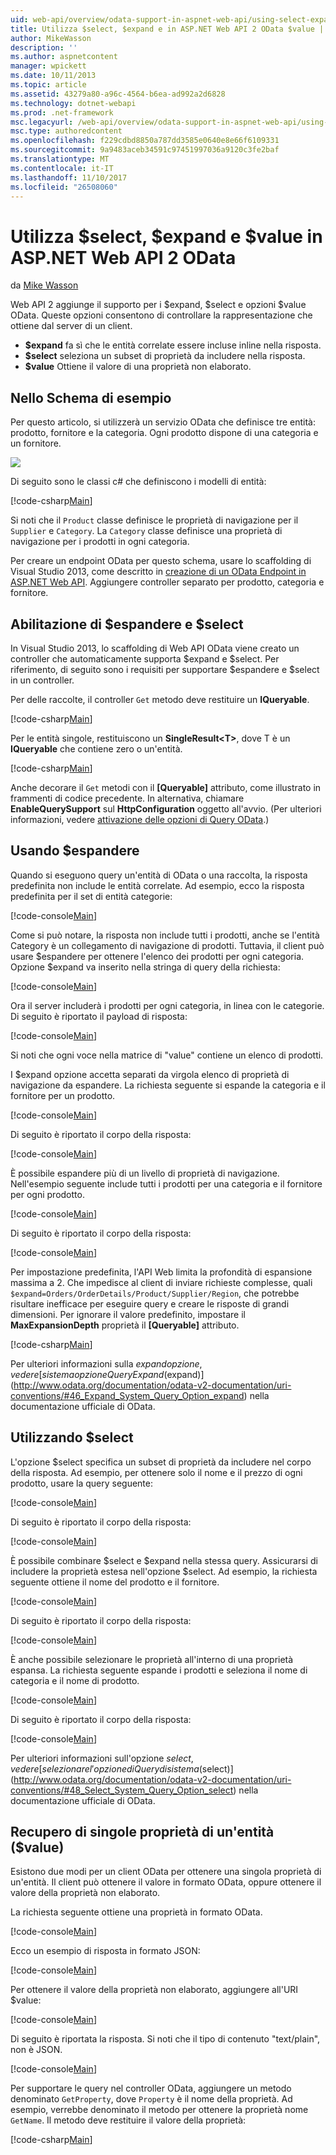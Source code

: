 ```yaml
---
uid: web-api/overview/odata-support-in-aspnet-web-api/using-select-expand-and-value
title: Utilizza $select, $expand e in ASP.NET Web API 2 OData $value | Documenti Microsoft
author: MikeWasson
description: ''
ms.author: aspnetcontent
manager: wpickett
ms.date: 10/11/2013
ms.topic: article
ms.assetid: 43279a80-a96c-4564-b6ea-ad992a2d6828
ms.technology: dotnet-webapi
ms.prod: .net-framework
msc.legacyurl: /web-api/overview/odata-support-in-aspnet-web-api/using-select-expand-and-value
msc.type: authoredcontent
ms.openlocfilehash: f229cdbd8850a787dd3585e0640e8e66f6109331
ms.sourcegitcommit: 9a9483aceb34591c97451997036a9120c3fe2baf
ms.translationtype: MT
ms.contentlocale: it-IT
ms.lasthandoff: 11/10/2017
ms.locfileid: "26508060"
---
```

<a name="using-select-expand-and-value-in-aspnet-web-api-2-odata"></a>Utilizza $select, $expand e $value in ASP.NET Web API 2 OData
====================
da [Mike Wasson](https://github.com/MikeWasson)

Web API 2 aggiunge il supporto per i $expand, $select e opzioni $value OData. Queste opzioni consentono di controllare la rappresentazione che ottiene dal server di un client.

- **$expand** fa sì che le entità correlate essere incluse inline nella risposta.
- **$select** seleziona un subset di proprietà da includere nella risposta.
- **$value** Ottiene il valore di una proprietà non elaborato.

## <a name="example-schema"></a>Nello Schema di esempio

Per questo articolo, si utilizzerà un servizio OData che definisce tre entità: prodotto, fornitore e la categoria. Ogni prodotto dispone di una categoria e un fornitore.

![](using-select-expand-and-value/_static/image1.png)

Di seguito sono le classi c# che definiscono i modelli di entità:

[!code-csharp[Main](using-select-expand-and-value/samples/sample1.cs)]

Si noti che il `Product` classe definisce le proprietà di navigazione per il `Supplier` e `Category`. La `Category` classe definisce una proprietà di navigazione per i prodotti in ogni categoria.

Per creare un endpoint OData per questo schema, usare lo scaffolding di Visual Studio 2013, come descritto in [creazione di un OData Endpoint in ASP.NET Web API](odata-v3/creating-an-odata-endpoint.md). Aggiungere controller separato per prodotto, categoria e fornitore.

## <a name="enabling-expand-and-select"></a>Abilitazione di $espandere e $select

In Visual Studio 2013, lo scaffolding di Web API OData viene creato un controller che automaticamente supporta $expand e $select. Per riferimento, di seguito sono i requisiti per supportare $espandere e $select in un controller.

Per delle raccolte, il controller `Get` metodo deve restituire un **IQueryable**.

[!code-csharp[Main](using-select-expand-and-value/samples/sample2.cs)]

Per le entità singole, restituiscono un **SingleResult&lt;T&gt;**, dove T è un **IQueryable** che contiene zero o un'entità.

[!code-csharp[Main](using-select-expand-and-value/samples/sample3.cs)]

Anche decorare il `Get` metodi con il **[Queryable]** attributo, come illustrato in frammenti di codice precedente. In alternativa, chiamare **EnableQuerySupport** sul **HttpConfiguration** oggetto all'avvio. (Per ulteriori informazioni, vedere [attivazione delle opzioni di Query OData](supporting-odata-query-options.md#enable).)

## <a name="using-expand"></a>Usando $espandere

Quando si eseguono query un'entità di OData o una raccolta, la risposta predefinita non include le entità correlate. Ad esempio, ecco la risposta predefinita per il set di entità categorie:

[!code-console[Main](using-select-expand-and-value/samples/sample4.cmd)]

Come si può notare, la risposta non include tutti i prodotti, anche se l'entità Category è un collegamento di navigazione di prodotti. Tuttavia, il client può usare $espandere per ottenere l'elenco dei prodotti per ogni categoria. Opzione $expand va inserito nella stringa di query della richiesta:

[!code-console[Main](using-select-expand-and-value/samples/sample5.cmd)]

Ora il server includerà i prodotti per ogni categoria, in linea con le categorie. Di seguito è riportato il payload di risposta:

[!code-console[Main](using-select-expand-and-value/samples/sample6.cmd)]

Si noti che ogni voce nella matrice di "value" contiene un elenco di prodotti.

I $expand opzione accetta separati da virgola elenco di proprietà di navigazione da espandere. La richiesta seguente si espande la categoria e il fornitore per un prodotto.

[!code-console[Main](using-select-expand-and-value/samples/sample7.cmd)]

Di seguito è riportato il corpo della risposta:

[!code-console[Main](using-select-expand-and-value/samples/sample8.cmd)]

È possibile espandere più di un livello di proprietà di navigazione. Nell'esempio seguente include tutti i prodotti per una categoria e il fornitore per ogni prodotto.

[!code-console[Main](using-select-expand-and-value/samples/sample9.cmd)]

Di seguito è riportato il corpo della risposta:

[!code-console[Main](using-select-expand-and-value/samples/sample10.cmd)]

Per impostazione predefinita, l'API Web limita la profondità di espansione massima a 2. Che impedisce al client di inviare richieste complesse, quali `$expand=Orders/OrderDetails/Product/Supplier/Region`, che potrebbe risultare inefficace per eseguire query e creare le risposte di grandi dimensioni. Per ignorare il valore predefinito, impostare il **MaxExpansionDepth** proprietà il **[Queryable]** attributo.

[!code-csharp[Main](using-select-expand-and-value/samples/sample11.cs)]

Per ulteriori informazioni sulla $expand opzione, vedere [sistema opzione Query Expand ($expand)](http://www.odata.org/documentation/odata-v2-documentation/uri-conventions/#46_Expand_System_Query_Option_expand) nella documentazione ufficiale di OData.

## <a name="using-select"></a>Utilizzando $select

L'opzione $select specifica un subset di proprietà da includere nel corpo della risposta. Ad esempio, per ottenere solo il nome e il prezzo di ogni prodotto, usare la query seguente:

[!code-console[Main](using-select-expand-and-value/samples/sample12.cmd)]

Di seguito è riportato il corpo della risposta:

[!code-console[Main](using-select-expand-and-value/samples/sample13.cmd)]

È possibile combinare $select e $expand nella stessa query. Assicurarsi di includere la proprietà estesa nell'opzione $select. Ad esempio, la richiesta seguente ottiene il nome del prodotto e il fornitore.

[!code-console[Main](using-select-expand-and-value/samples/sample14.cmd)]

Di seguito è riportato il corpo della risposta:

[!code-console[Main](using-select-expand-and-value/samples/sample15.cmd)]

È anche possibile selezionare le proprietà all'interno di una proprietà espansa. La richiesta seguente espande i prodotti e seleziona il nome di categoria e il nome di prodotto.

[!code-console[Main](using-select-expand-and-value/samples/sample16.cmd)]

Di seguito è riportato il corpo della risposta:

[!code-console[Main](using-select-expand-and-value/samples/sample17.cmd)]

Per ulteriori informazioni sull'opzione $select, vedere [selezionare l'opzione di Query di sistema ($select)](http://www.odata.org/documentation/odata-v2-documentation/uri-conventions/#48_Select_System_Query_Option_select) nella documentazione ufficiale di OData.

## <a name="getting-individual-properties-of-an-entity-value"></a>Recupero di singole proprietà di un'entità ($value)

Esistono due modi per un client OData per ottenere una singola proprietà di un'entità. Il client può ottenere il valore in formato OData, oppure ottenere il valore della proprietà non elaborato.

La richiesta seguente ottiene una proprietà in formato OData.

[!code-console[Main](using-select-expand-and-value/samples/sample18.cmd)]

Ecco un esempio di risposta in formato JSON:

[!code-console[Main](using-select-expand-and-value/samples/sample19.cmd)]

Per ottenere il valore della proprietà non elaborato, aggiungere all'URI $value:

[!code-console[Main](using-select-expand-and-value/samples/sample20.cmd)]

Di seguito è riportata la risposta. Si noti che il tipo di contenuto "text/plain", non è JSON.

[!code-console[Main](using-select-expand-and-value/samples/sample21.cmd)]

Per supportare le query nel controller OData, aggiungere un metodo denominato `GetProperty`, dove `Property` è il nome della proprietà. Ad esempio, verrebbe denominato il metodo per ottenere la proprietà nome `GetName`. Il metodo deve restituire il valore della proprietà:

[!code-csharp[Main](using-select-expand-and-value/samples/sample22.cs)]
